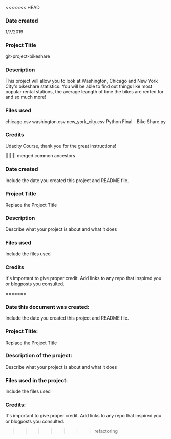 <<<<<<< HEAD
### Date created
1/7/2019

### Project Title
git-project-bikeshare

### Description
This project will allow you to look at Washington, Chicago and New York City's bikeshare statistics.  You will be able to find out things like most popular rental stations, the average leangth of time the bikes are rented for and so much more! 

### Files used
chicago.csv
washington.csv
new_york_city.csv
Python Final - Bike Share.py

### Credits
Udacity Course, thank you for the great instructions!

||||||| merged common ancestors
### Date created
Include the date you created this project and README file.

### Project Title
Replace the Project Title

### Description
Describe what your project is about and what it does

### Files used
Include the files used

### Credits
It's important to give proper credit. Add links to any repo that inspired you or blogposts you consulted.

=======
### Date this document was created:
Include the date you created this project and README file.

### Project Title:
Replace the Project Title

### Description of the project:
Describe what your project is about and what it does

### Files used in the project:
Include the files used

### Credits:
It's important to give proper credit. Add links to any repo that inspired you or blogposts you consulted.

>>>>>>> refactoring
